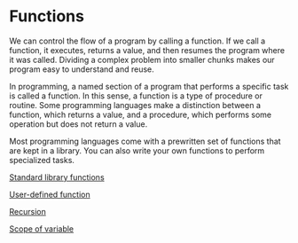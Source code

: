 # Functions

We can control the flow of a program by calling a function. If we  call a function, it executes, returns a value, and then resumes the program where it was called. Dividing a complex problem into smaller chunks makes our program easy to understand and reuse.

In programming, a named section of a program that performs a specific task is called a function. In this sense, a function is a type of procedure or routine. Some programming languages make a distinction between a function, which returns a value, and a procedure, which performs some operation but does not return a value.

Most programming languages come with a prewritten set of functions that are kept in a library. You can also write your own functions to perform specialized tasks.

[Standard library functions](Functions%20ff0f4eee687c453ebe8c4d9f6cff3c1e/Standard%20library%20functions%203fd75ffe6bf94a8da2fa773b473cc43e.md)

[User-defined function](Functions%20ff0f4eee687c453ebe8c4d9f6cff3c1e/User-defined%20function%2016fc211b183a4d8f8a370ebbcfb57fe8.md)

[Recursion](Functions%20ff0f4eee687c453ebe8c4d9f6cff3c1e/Recursion%20f0f1fbf6bebd4046b14d0a62d2a2b8c2.md)

[Scope of variable](Functions%20ff0f4eee687c453ebe8c4d9f6cff3c1e/Scope%20of%20variable%20a69116b049fc4fc9b8cccc1dfff83ba0.md)